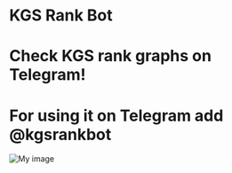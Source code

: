 # KGS Rank Bot
# Check KGS rank graphs on Telegram!
# For using it on Telegram add @kgsrankbot
![My image](http://i.imgur.com/arepMYL.png)

